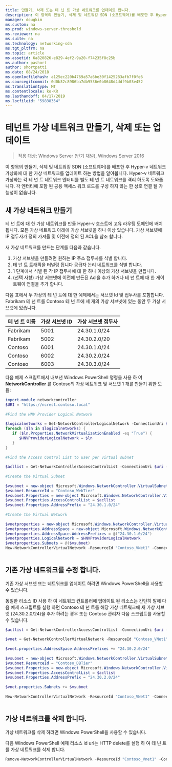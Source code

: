 ```yaml
---
title: 만들기, 삭제 또는 테 넌 트 가상 네트워크를 업데이트 합니다.
description: 이 항목의 만들기, 삭제 및 네트워킹 SDN (소프트웨어)를 배포한 후 Hyper-v 네트워크 가상화에 대 한 가상 네트워크를 업데이트 하는 방법을 알아봅니다. Hyper-v 네트워크 가상화는 각 테 넌 트 네트워크 엔터티를 별도 테 넌 트 네트워크를 격리 하도록 도와줍니다. 각 엔터티에 포함 된 공용 액세스 워크 로드를 구성 하지 않는 한 상호 연결 될 가능성이 없습니다.
manager: dougkim
ms.custom: na
ms.prod: windows-server-threshold
ms.reviewer: na
ms.suite: na
ms.technology: networking-sdn
ms.tgt_pltfrm: na
ms.topic: article
ms.assetid: 6a820826-e829-4ef2-9a20-f74235f8c25b
ms.author: pashort
author: shortpatti
ms.date: 08/24/2018
ms.openlocfilehash: a125ec220b4769a57a6be30f1425283afb7f0fe6
ms.sourcegitcommit: 0d0b32c8986ba7db9536e0b8648d4ddf9b03e452
ms.translationtype: MT
ms.contentlocale: ko-KR
ms.lasthandoff: 04/17/2019
ms.locfileid: "59838354"
---
```

# <a name="create-delete-or-update-tenant-virtual-networks"></a>테넌트 가상 네트워크 만들기, 삭제 또는 업데이트

>적용 대상: Windows Server (반기 채널), Windows Server 2016

이 항목의 만들기, 삭제 및 네트워킹 SDN (소프트웨어)를 배포한 후 Hyper-v 네트워크 가상화에 대 한 가상 네트워크를 업데이트 하는 방법을 알아봅니다. Hyper-v 네트워크 가상화는 각 테 넌 트 네트워크 엔터티를 별도 테 넌 트 네트워크를 격리 하도록 도와줍니다. 각 엔터티에 포함 된 공용 액세스 워크 로드를 구성 하지 않는 한 상호 연결 될 가능성이 없습니다.   
  
## <a name="create-a-new-virtual-network"></a>새 가상 네트워크 만들기  
테 넌 트에 대 한 가상 네트워크를 만들 Hyper-v 호스트에 고유 라우팅 도메인에 배치 됩니다. 모든 가상 네트워크 아래에 가상 서브넷을 하나 이상 있습니다. 가상 서브넷에 IP 접두사가 정의 가져올 및 이전에 정의 된 ACL을 참조 합니다.  

새 가상 네트워크를 만드는 단계를 다음과 같습니다.

1. 가상 서브넷을 만들려면 원하는 IP 주소 접두사를 식별 합니다.   
2. 테 넌 트 트래픽을 터널링 됩니다 공급자 논리 네트워크를 식별 합니다.   
3. 1 단계에서 식별 된 각 IP 접두사에 대 한 하나 이상의 가상 서브넷을 만듭니다. 
4. (선택 사항) 가상 서브넷에 이전에 만든된 Acl을 추가 하거나 테 넌 트에 대 한 게이트웨이 연결을 추가 합니다. 

다음 표에서 두 가상의 테 넌 트에 대 한 예제에서는 서브넷 Id 및 접두사를 포함합니다. Fabrikam 테 넌 트를 Contoso 테 넌 트에 세 개의 가상 서브넷에 있는 동안 두 가상 서브넷에 있습니다.  
 
  
테 넌 트 이름  |가상 서브넷 ID  |가상 서브넷 접두사    
---------|---------|---------  
Fabrikam    |5001         |24.30.1.0/24           
Fabrikam     |5002         | 24.30.2.0/20          
Contoso    |6001         |  24.30.1.0/24         
Contoso    | 6002        |  24.30.2.0/24         
Contoso     | 6003        | 24.30.3.0/24          
  
다음 예제 스크립트에서 내보낸 Windows PowerShell 명령을 사용 하 여 **NetworkController** 를 Contoso의 가상 네트워크 및 서브넷 1 개를 만들기 위한 모듈:   
  
```Powershell  
import-module networkcontroller  
$URI = "https://ncrest.contoso.local"  
  
#Find the HNV Provider Logical Network  
  
$logicalnetworks = Get-NetworkControllerLogicalNetwork -ConnectionUri $uri  
foreach ($ln in $logicalnetworks) {  
   if ($ln.Properties.NetworkVirtualizationEnabled -eq "True") {  
      $HNVProviderLogicalNetwork = $ln  
   }  
}   
  
#Find the Access Control List to user per virtual subnet  
  
$acllist = Get-NetworkControllerAccessControlList -ConnectionUri $uri -ResourceId "AllowAll"  
  
#Create the Virtual Subnet  
  
$vsubnet = new-object Microsoft.Windows.NetworkController.VirtualSubnet  
$vsubnet.ResourceId = "Contoso_WebTier"  
$vsubnet.Properties = new-object Microsoft.Windows.NetworkController.VirtualSubnetProperties  
$vsubnet.Properties.AccessControlList = $acllist  
$vsubnet.Properties.AddressPrefix = "24.30.1.0/24"  
  
#Create the Virtual Network  
  
$vnetproperties = new-object Microsoft.Windows.NetworkController.VirtualNetworkProperties  
$vnetproperties.AddressSpace = new-object Microsoft.Windows.NetworkController.AddressSpace  
$vnetproperties.AddressSpace.AddressPrefixes = @("24.30.1.0/24")  
$vnetproperties.LogicalNetwork = $HNVProviderLogicalNetwork  
$vnetproperties.Subnets = @($vsubnet)  
New-NetworkControllerVirtualNetwork -ResourceId "Contoso_VNet1" -ConnectionUri $uri -Properties $vnetproperties  
  
```  
  
## <a name="modify-an-existing-virtual-network"></a>기존 가상 네트워크를 수정 합니다.  
기존 가상 서브넷 또는 네트워크를 업데이트 하려면 Windows PowerShell을 사용할 수 있습니다.   
  
동일한 리소스 ID 사용 하 여 네트워크 컨트롤러에 업데이트 된 리소스는 간단히 말해 다음 예제 스크립트를 실행 하면 Contoso 테 넌 트를 해당 가상 네트워크에 새 가상 서브넷 (24.30.2.0/24)을 추가 하려는 경우 또는 Contoso 관리자 다음 스크립트를 사용할 수 있습니다.  
  
```PowerShell  
$acllist = Get-NetworkControllerAccessControlList -ConnectionUri $uri -ResourceId "AllowAll"  
  
$vnet = Get-NetworkControllerVirtualNetwork -ResourceId "Contoso_VNet1" -ConnectionUri $uri  
  
$vnet.properties.AddressSpace.AddressPrefixes += "24.30.2.0/24"  
  
$vsubnet = new-object Microsoft.Windows.NetworkController.VirtualSubnet  
$vsubnet.ResourceId = "Contoso_DBTier"  
$vsubnet.Properties = new-object Microsoft.Windows.NetworkController.VirtualSubnetProperties  
$vsubnet.Properties.AccessControlList = $acllist  
$vsubnet.Properties.AddressPrefix = "24.30.2.0/24"  
  
$vnet.properties.Subnets += $vsubnet  
  
New-NetworkControllerVirtualNetwork -ResourceId "Contoso_VNet1" -ConnectionUri $uri -properties $vnet.properties  
  
```  
  
## <a name="delete-a-virtual-network"></a>가상 네트워크를 삭제 합니다.  
  
가상 네트워크를 삭제 하려면 Windows PowerShell을 사용할 수 있습니다.  
  
다음 Windows PowerShell 예제 리소스 id uri는 HTTP delete를 실행 하 여 테 넌 트를 가상 네트워크를 삭제 합니다.  

```PowerShell  
Remove-NetworkControllerVirtualNetwork -ResourceId "Contoso_Vnet1" -ConnectionUri $uri  
```

